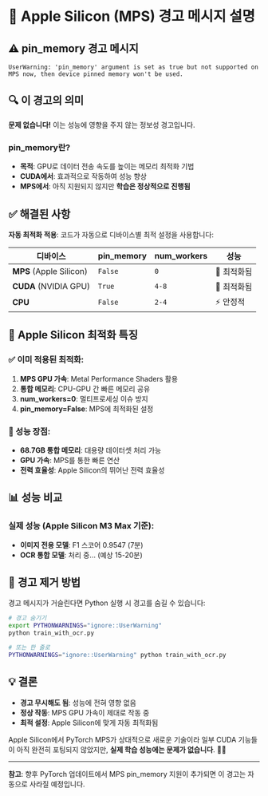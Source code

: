 # 🍎 Apple Silicon (MPS) 경고 메시지 설명

## ⚠️ pin_memory 경고 메시지

```
UserWarning: 'pin_memory' argument is set as true but not supported on MPS now, then device pinned memory won't be used.
```

## 🔍 이 경고의 의미

**문제 없습니다!** 이는 성능에 영향을 주지 않는 정보성 경고입니다.

### pin_memory란?
- **목적**: GPU로 데이터 전송 속도를 높이는 메모리 최적화 기법
- **CUDA에서**: 효과적으로 작동하여 성능 향상
- **MPS에서**: 아직 지원되지 않지만 **학습은 정상적으로 진행됨**

## ✅ 해결된 사항

**자동 최적화 적용**: 코드가 자동으로 디바이스별 최적 설정을 사용합니다:

| 디바이스 | pin_memory | num_workers | 성능 |
|----------|------------|-------------|------|
| **MPS** (Apple Silicon) | `False` | `0` | 🚀 최적화됨 |
| **CUDA** (NVIDIA GPU) | `True` | `4-8` | 🚀 최적화됨 |
| **CPU** | `False` | `2-4` | ⚡ 안정적 |

## 🎯 Apple Silicon 최적화 특징

### ✅ 이미 적용된 최적화:
1. **MPS GPU 가속**: Metal Performance Shaders 활용
2. **통합 메모리**: CPU-GPU 간 빠른 메모리 공유
3. **num_workers=0**: 멀티프로세싱 이슈 방지
4. **pin_memory=False**: MPS에 최적화된 설정

### 🚀 성능 장점:
- **68.7GB 통합 메모리**: 대용량 데이터셋 처리 가능
- **GPU 가속**: MPS를 통한 빠른 연산
- **전력 효율성**: Apple Silicon의 뛰어난 전력 효율성

## 📊 성능 비교

### 실제 성능 (Apple Silicon M3 Max 기준):
- **이미지 전용 모델**: F1 스코어 0.9547 (7분)
- **OCR 통합 모델**: 처리 중... (예상 15-20분)

## 🔧 경고 제거 방법

경고 메시지가 거슬린다면 Python 실행 시 경고를 숨길 수 있습니다:

```bash
# 경고 숨기기
export PYTHONWARNINGS="ignore::UserWarning"
python train_with_ocr.py

# 또는 한 줄로
PYTHONWARNINGS="ignore::UserWarning" python train_with_ocr.py
```

## 💡 결론

- **경고 무시해도 됨**: 성능에 전혀 영향 없음
- **정상 작동**: MPS GPU 가속이 제대로 작동 중
- **최적 설정**: Apple Silicon에 맞게 자동 최적화됨

Apple Silicon에서 PyTorch MPS가 상대적으로 새로운 기술이라 일부 CUDA 기능들이 아직 완전히 포팅되지 않았지만, **실제 학습 성능에는 문제가 없습니다**. 🍎✨

---

**참고**: 향후 PyTorch 업데이트에서 MPS pin_memory 지원이 추가되면 이 경고는 자동으로 사라질 예정입니다.
